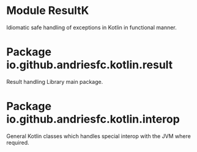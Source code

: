 # Module ResultK

Idiomatic safe handling of exceptions in Kotlin in functional manner.

# Package io.github.andriesfc.kotlin.result

Result handling Library main package.

# Package io.github.andriesfc.kotlin.interop

General Kotlin classes which handles special interop with the JVM where required.